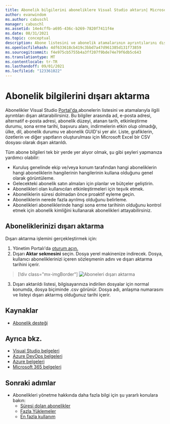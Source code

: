 ```yaml
---
title: Abonelik bilgilerini aboneliklere Visual Studio aktarın| Microsoft Docs
author: evanwindom
ms.author: cabuschl
manager: cabuschl
ms.assetid: 14e4cffb-a695-436c-b269-7820f7411f4e
ms.date: 08/31/2021
ms.topic: conceptual
description: Abone listesini ve abonelik atamalarının ayrıntılarını dışarı aktarmayı öğrenin.
ms.openlocfilehash: 4df633618cb419c3bbd7a47d961385d131f73859
ms.sourcegitcommit: f4e975cb5755b4a3ff207f9bde74e79f6db5c643
ms.translationtype: MT
ms.contentlocale: tr-TR
ms.lasthandoff: 09/01/2021
ms.locfileid: "123361022"
---
```

# <a name="export-subscription-information"></a>Abonelik bilgilerini dışarı aktarma
Abonelikler Visual Studio [Portal'da,](https://manage.visualstudio.com)abonelerin listesini ve atamalarıyla ilgili ayrıntıları dışarı aktarabilirsiniz. Bu bilgiler arasında ad, e-posta adresi, alternatif e-posta adresi, abonelik düzeyi, atanan tarih, etkinleştirme durumu, sona erme tarihi, başvuru alanı, indirmelerin etkin olup olmadığı, ülke, dil, abonelik durumu ve abonelik GUID'si yer alır.  Liste, grafiklerin, özetlerin ve diğer yapıtların oluşturulması için Microsoft Excel bir CSV dosyası olarak dışarı aktarıldı.

Tüm abone bilgileri tek bir yerde yer alıyor olmak, şu gibi şeyleri yapmanıza yardımcı olabilir:
- Kuruluş genelinde ekip ve/veya konum tarafından hangi aboneliklerin hangi aboneliklerin hangilerinin hangilerinin kullana olduğunu genel olarak görüntüleme.
- Gelecekteki abonelik satın almaları için planlar ve bütçeler geliştirin. 
- Abonelikleri olan kullanıcıları etkinleştirmeleri için teşvik etmek.
- Aboneliklerin süresi dolmadan önce proaktif eyleme geçin.  
- Aboneliklerin nerede fazla ayrılmış olduğunu belirleme. 
- Abonelikleri aboneliklerinde hangi sona erme tarihinin olduğunu kontrol etmek için abonelik kimliğini kullanarak abonelikleri attayabilirsiniz. 

## <a name="export-your-subscriptions"></a>Aboneliklerinizi dışarı aktarma
Dışarı aktarma işlemini gerçekleştirmek için:
1. Yönetim Portalı'da [oturum açın.](https://manage.visualstudio.com)
2. Dışarı **Aktar sekmesini** seçin. Dosya yerel makinenize indirecek. Dosya, kullanıcı aboneliklerinizi içeren sözleşmenin adını ve dışarı aktarma tarihini içerir.
> [!div class="mx-imgBorder"]
> ![Aboneleri dışarı aktarma](_img/exporting-subscriptions/exporting-subscriptions.png "Atanan aboneliklerin tam listesini indirmek için Dışarı Aktar'a tıklayın.")
3. Dışarı aktarıldı listesi, bilgisayarınıza indirilen dosyalar için normal konumda, dosya biçiminde .csv görünür. Dosya adı, anlaşma numarasını ve listeyi dışarı aktarmış olduğunuz tarihi içerir.  

## <a name="resources"></a>Kaynaklar
- [Abonelik desteği](https://aka.ms/vsadminhelp)

## <a name="see-also"></a>Ayrıca bkz.
- [Visual Studio belgeleri](/visualstudio/)
- [Azure DevOps belgeleri](/azure/devops/)
- [Azure belgeleri](/azure/)
- [Microsoft 365 belgeleri](/microsoft-365/)

## <a name="next-steps"></a>Sonraki adımlar
- Abonelikleri yönetme hakkında daha fazla bilgi için şu yararlı konulara bakın:
    - [Süresi dolan abonelikler](handle-expired-license.md)
    - [Fazla Yüklemeler](handle-overclaimed-license.md)
    - [En fazla kullanım](maximum-usage.md)
